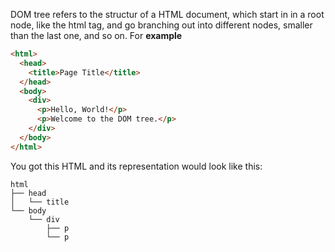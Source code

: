DOM tree refers to the structur of a HTML document, which start in in a root node, like the html tag, and go branching out into different nodes, smaller than the last one, and so on.
For **example**
```html
<html>
  <head>
    <title>Page Title</title>
  </head>
  <body>
    <div>
      <p>Hello, World!</p>
      <p>Welcome to the DOM tree.</p>
    </div>
  </body>
</html>
```
You got this HTML and its representation would look like this:
```
html
├── head
│   └── title
└── body
    └── div
        ├── p
        └── p
```